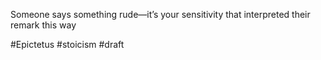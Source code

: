 
Someone says something rude—it’s your sensitivity that interpreted their remark this way

#Epictetus #stoicism 
#draft
